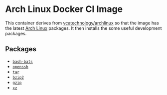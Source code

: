 # Arch Linux Docker CI Image
This container derives from
[vcatechnology/archlinux](https://hub.docker.com/r/vcatechnology/arch) so that the
image has the latest [Arch Linux](https://www.archlinux.org/) packages. It then
installs the some useful development packages.

## Packages
  - [`bash-bats`](https://www.archlinux.org/packages/extra/x86_64/bash-bats/)
  - [`openssh`](https://www.archlinux.org/packages/extra/x86_64/openssh/)
  - [`tar`](https://www.archlinux.org/packages/extra/x86_64/tar/)
  - [`bzip2`](https://www.archlinux.org/packages/extra/x86_64/bzip2/)
  - [`gzip`](https://www.archlinux.org/packages/extra/x86_64/gzip/)
  - [`xz`](https://www.archlinux.org/packages/extra/x86_64/xz/)

